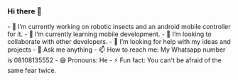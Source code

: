 ### Hi there 👋

<!--
**Tosin5S/Tosin5S** is a ✨ _special_ ✨ repository because its `README.md` (this file) appears on your GitHub profile.

Here are some ideas to get you started:--!>

- 🔭 I’m currently working on robotic insects and an android mobile controller for it.
- 🌱 I’m currently learning mobile development.
- 👯 I’m looking to collaborate with other developers.
- 🤔 I’m looking for help with my ideas and projects
- 💬 Ask me anything
- 📫 How to reach me: My Whatsapp number is 08108135552
- 😄 Pronouns: He
- ⚡ Fun fact: You can't be afraid of the same fear twice.

